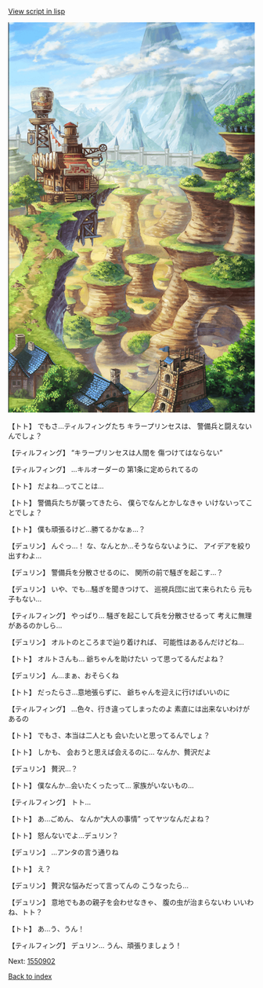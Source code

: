 [View script in lisp](../scripts/1550702.txt)

![005_Wilderness.png](../images/backgrounds/005_Wilderness.png)

【トト】
でもさ…ティルフィングたち
キラープリンセスは、
警備兵と闘えないんでしょ？

【ティルフィング】
“キラープリンセスは人間を
傷つけてはならない”

【ティルフィング】
…キルオーダーの
第1条に定められてるの

【トト】
だよね…ってことは…

【トト】
警備兵たちが襲ってきたら、
僕らでなんとかしなきゃ
いけないってことでしょ？

【トト】
僕も頑張るけど…勝てるかなぁ…？

【デュリン】
んぐっ…！
な、なんとか…そうならないように、
アイデアを絞り出すわよ…

【デュリン】
警備兵を分散させるのに、
関所の前で騒ぎを起こす…？

【デュリン】
いや、でも…騒ぎを聞きつけて、
巡視兵団に出て来られたら
元も子もない…

【ティルフィング】
やっぱり…
騒ぎを起こして兵を分散させるって
考えに無理があるのかしら…

【デュリン】
オルトのところまで辿り着ければ、
可能性はあるんだけどね…

【トト】
オルトさんも…
爺ちゃんを助けたい
って思ってるんだよね？

【デュリン】
ん…まぁ、おそらくね

【トト】
だったらさ…意地張らずに、
爺ちゃんを迎えに行けばいいのに

【ティルフィング】
…色々、行き違ってしまったのよ
素直には出来ないわけがあるの

【トト】
でもさ、本当は二人とも
会いたいと思ってるんでしょ？

【トト】
しかも、
会おうと思えば会えるのに…
なんか、贅沢だよ

【デュリン】
贅沢…？

【トト】
僕なんか…会いたくったって…
家族がいないもの…

【ティルフィング】
トト…

【トト】
あ…ごめん、
なんか“大人の事情”
ってヤツなんだよね？

【トト】
怒んないでよ…デュリン？

【デュリン】
…アンタの言う通りね

【トト】
え？

【デュリン】
贅沢な悩みだって言ってんの
こうなったら…

【デュリン】
意地でもあの親子を会わせなきゃ、
腹の虫が治まらないわ
いいわね、トト？

【トト】
あ…う、うん！

【ティルフィング】
デュリン…
うん、頑張りましょう！

Next: [1550902](1550902.md)

[Back to index](index.md)
